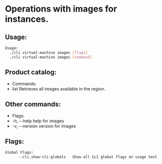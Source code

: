 # Operations with images for instances.

## Usage:
```bash
Usage:
  ./cli virtual-machine images [flags]
  ./cli virtual-machine images [command]
```

## Product catalog:
- Commands:
- list        Retrieves all images available in the region.

## Other commands:
- Flags:
- -h, --help      help for images
- -v, --version   version for images

## Flags:
```bash
Global Flags:
      --cli.show-cli-globals   Show all CLI global flags on usage text
```

